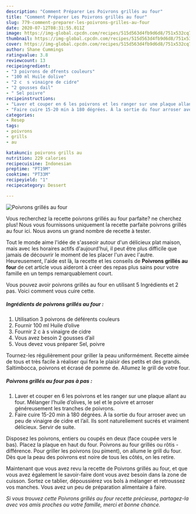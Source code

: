 ```yaml
---
description: "Comment Préparer Les Poivrons grillés au four"
title: "Comment Préparer Les Poivrons grillés au four"
slug: 779-comment-preparer-les-poivrons-grilles-au-four
date: 2020-07-12T08:31:55.011Z
image: https://img-global.cpcdn.com/recipes/515d563d4fb9d6d8/751x532cq70/poivrons-grilles-au-four-photo-principale-de-la-recette.jpg
thumbnail: https://img-global.cpcdn.com/recipes/515d563d4fb9d6d8/751x532cq70/poivrons-grilles-au-four-photo-principale-de-la-recette.jpg
cover: https://img-global.cpcdn.com/recipes/515d563d4fb9d6d8/751x532cq70/poivrons-grilles-au-four-photo-principale-de-la-recette.jpg
author: Shane Cummings
ratingvalue: 3.8
reviewcount: 13
recipeingredient:
- "3 poivrons de dfrents couleurs"
- "100 ml Huile dolive"
- "2 c  s vinaigre de cidre"
- "2 gousses dail"
- " Sel poivre"
recipeinstructions:
- "Laver et couper en 6 les poivrons et les ranger sur une plaque allant au four. Mélanger l’huile d’olives, le sel et le poivre et arroser généreusement les tranches de poivrons."
- "Faire cuire 15-20 min à 180 dégrées. À la sortie du four arroser avec un peu de vinaigre de cidre et l’ail. Ils sont naturellement sucrés et vraiment délicieux. Servir de suite."
categories:
- Resep
tags:
- poivrons
- grills
- au

katakunci: poivrons grills au 
nutrition: 229 calories
recipecuisine: Indonesian
preptime: "PT19M"
cooktime: "PT33M"
recipeyield: "1"
recipecategory: Dessert

---
```



![Poivrons grillés au four](https://img-global.cpcdn.com/recipes/515d563d4fb9d6d8/751x532cq70/poivrons-grilles-au-four-photo-principale-de-la-recette.jpg)

Vous recherchez la recette poivrons grillés au four parfaite? ne cherchez plus! Nous vous fournissons uniquement la recette parfaite poivrons grillés au four ici. Nous avons un grand nombre de recette à tester.

Tout le monde aime l'idée de s'asseoir autour d'un délicieux plat maison, mais avec les horaires actifs d'aujourd'hui, il peut être plus difficile que jamais de découvrir le moment de les placer l'un avec l'autre. Heureusement, l'aide est là, la recette et les conseils de <strong> Poivrons grillés au four </strong> de cet article vous aideront à créer des repas plus sains pour votre famille en un temps remarquablement court.

<!--inarticleads1-->

Vous pouvez avoir poivrons grillés au four en utilisant 5 Ingrédients et 2 pas. Voici comment vous cuire cette.

##### Ingrédients de poivrons grillés au four :

1. Utilisation 3 poivrons de déférents couleurs
1. Fournir 100 ml Huile d’olive
1. Fournir 2 c à s vinaigre de cidre
1. Vous avez besoin 2 gousses d’ail
1. Vous devez vous préparer  Sel, poivre


Tournez-les régulièrement pour griller la peau uniformément. Recette aimée de tous et très facile à réaliser qui fera le plaisir des petits et des grands. Saltimbocca, poivrons et écrasé de pomme de. Allumez le grill de votre four. 

<!--inarticleads2-->

##### Poivrons grillés au four pas à pas :

1. Laver et couper en 6 les poivrons et les ranger sur une plaque allant au four. Mélanger l’huile d’olives, le sel et le poivre et arroser généreusement les tranches de poivrons.
1. Faire cuire 15-20 min à 180 dégrées. À la sortie du four arroser avec un peu de vinaigre de cidre et l’ail. Ils sont naturellement sucrés et vraiment délicieux. Servir de suite.


Disposez les poivrons, entiers ou coupés en deux (face coupée vers le bas). Placez la plaque en haut du four. Poivrons au four grillés ou rôtis - différence. Pour griller les poivrons (ou piment), on allume le grill du four. Dès que la peau des poivrons est noire de tous les côtés, on les retire. 

<!--inarticleads1-->

<p>
Maintenant que vous avez revu la recette de Poivrons grillés au four, et que vous avez également le savoir-faire dont vous avez besoin dans la zone de cuisson. Sortez ce tablier, dépoussiérez vos bols à mélanger et retroussez vos manches. Vous avez un peu de préparation alimentaire à faire.
</p>

<p>
<i>Si vous trouvez cette Poivrons grillés au four recette précieuse, partagez-la avec vos amis proches ou votre famille, merci et bonne chance.</i>
</p>
